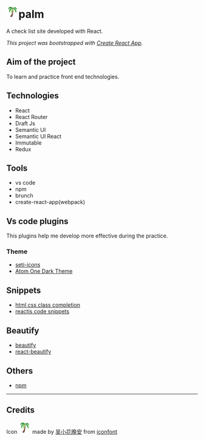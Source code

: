# ![logo](src/assets/images/logo-sm.png)palm

A check list site developed with React.

*This project was bootstrapped with [Create React App](https://github.com/facebookincubator/create-react-app).*



## Aim of the project
To learn and practice front end technologies.

## Technologies
* React
* React Router
* Draft Js
* Semantic UI
* Semantic UI React
* Immutable
* Redux

## Tools
* vs code
* npm
* brunch
* create-react-app(webpack)

## Vs code plugins
This plugins help me develop more effective during the practice.
### Theme
* [seti-icons](https://marketplace.visualstudio.com/items?itemName=qinjia.seti-icons)
* [Atom One Dark Theme](https://marketplace.visualstudio.com/items?itemName=akamud.vscode-theme-onedark)
## Snippets
* [html css class completion](https://marketplace.visualstudio.com/items?itemName=Zignd.html-css-class-completion)
* [reactjs code snippets](https://marketplace.visualstudio.com/items?itemName=xabikos.ReactSnippets)
## Beautify
* [beautify](https://marketplace.visualstudio.com/items?itemName=HookyQR.beautify)
* [react-beautify](https://marketplace.visualstudio.com/items?itemName=taichi.react-beautify)
## Others
* [npm](https://marketplace.visualstudio.com/items?itemName=fknop.vscode-npm)

---

## Credits
Icon ![logo](src/assets/images/logo-sm.png)
 made by [吴小花晚安](https://dribbble.com/wjp181669) from [iconfont](http://www.iconfont.cn/plus/collections/detail?cid=2586)